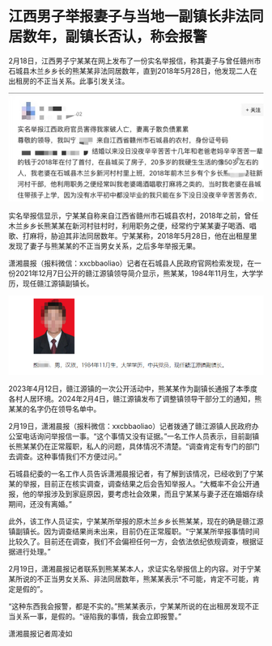 # 江西男子举报妻子与当地一副镇长非法同居数年，副镇长否认，称会报警

2月18日，江西男子宁某某在网上发布了一份实名举报信，称其妻子与曾任赣州市石城县木兰乡乡长的熊某某非法同居数年，直到2018年5月28日，他发现二人在出租房的不正当关系。此事引发关注。

![1d495d8cd546d6ae74970c32527a0484.jpg](https://raw.githubusercontent.com/qqhsx/qqnews_image/main/2024/02/19/江西男子举报妻子与当地一副镇长非法同居数年，副镇长否认，称会报警/1d495d8cd546d6ae74970c32527a0484.jpg)

实名举报信显示，宁某某自称来自江西省赣州市石城县农村，2018年之前，曾任木兰乡乡长熊某某在新河村驻村时，利用职务之便，经常约宁某某妻子喝酒、唱歌、打麻将，胁迫其非法同居数年。宁某某称，2018年5月28日，他在出租屋里发现了妻子与熊某某的不正当男女关系，之后多年举报无果。

潇湘晨报（报料微信：xxcbbaoliao）记者在石城县人民政府官网检索发现，在一份2021年12月7日公开的赣江源镇领导简介显示，熊某某，1984年11月生，大学学历，现任赣江源镇副镇长。

![d35bcf6fcea5ed8f2f83b4c1a8694e24.jpg](https://raw.githubusercontent.com/qqhsx/qqnews_image/main/2024/02/19/江西男子举报妻子与当地一副镇长非法同居数年，副镇长否认，称会报警/d35bcf6fcea5ed8f2f83b4c1a8694e24.jpg)

2023年4月12日，赣江源镇的一次公开活动中，熊某某作为副镇长通报了本季度各村人居环境。2024年2月4日，赣江源镇发布了调整镇领导干部分工的通知，熊某某的名字仍在领导名单中。

2月19日，潇湘晨报（报料微信：xxcbbaoliao）记者拨通了赣江源镇人民政府办公室电话询问举报信一事。“这个事情又没有证据。”一名工作人员表示，目前副镇长熊某某仍在正常履职，私人的问题，具体情况不清楚。“调查肯定有专门的部门去调查。这种事情我们不方便过问。”

石城县纪委的一名工作人员告诉潇湘晨报记者，有了解到该情况，已经收到了宁某某的举报，目前正在核实调查，调查结果之后会告知举报人。“大概率不会公开通报，他的举报涉及到家庭原因，要考虑社会效果，而且宁某某与妻子还在婚姻存续期间，还没有离婚。”

此外，该工作人员证实，宁某某所举报的原木兰乡乡长熊某某，现在的确是赣江源镇副镇长。因为调查结果尚未出来，目前仍在正常履职。“宁某某所举报事情时间比较久了。目前还在调查，我们不会偏袒任何一方，会依法依纪依规调查，根据证据进行处理。”

2月19日，潇湘晨报记者联系到熊某某本人，求证实名举报信上的内容。对于宁某某所说的不正当男女关系、非法同居数年，熊某某表示“不可能，肯定不可能，肯定是假的”。

“这种东西我会报警，都是不实的。”熊某某表示，宁某某所说的在出租房发现不正当关系一事，是假的。“诬陷我的事情，我会立即报警。”

潇湘晨报记者周凌如

